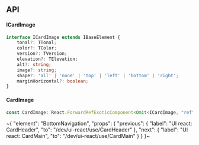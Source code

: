 

## API

#### ICardImage

```ts
interface ICardImage extends IBaseElement {
    tonal?: TTonal;
    color?: TColor;
    version?: TVersion;
    elevation?: TElevation;
    alt?: string;
    image?: string;
    shape?: 'all' | 'none' | 'top' | 'left' | 'bottom' | 'right';
    marginHorizontal?: boolean;
}
```

#### CardImage

```ts
const CardImage: React.ForwardRefExoticComponent<Omit<ICardImage, "ref"> & React.RefAttributes<unknown>>;
```


~{
  "element": "BottomNavigation",
  "props": {
    "previous": {
      "label": "UI react: CardHeader",
      "to": "/dev/ui-react/use/CardHeader"
    },
    "next": {
      "label": "UI react: CardMain",
      "to": "/dev/ui-react/use/CardMain"
    }
  }
}~
